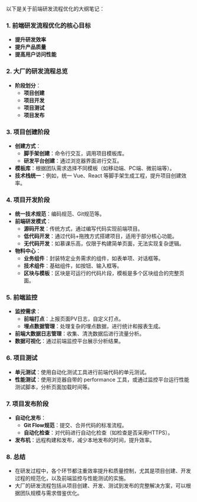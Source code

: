以下是关于前端研发流程优化的大纲笔记：

### 1. 前端研发流程优化的核心目标
   - **提升研发效率**
   - **提升产品质量**
   - **提高用户访问性能**

### 2. 大厂的研发流程总览
   - **阶段划分**：
     - **项目创建**  
     - **项目开发**  
     - **项目测试**  
     - **项目发布**

### 3. 项目创建阶段
   - **创建方式**：
     - **脚手架创建**：命令行交互，调用项目模板库。
     - **研发平台创建**：通过浏览器界面进行交互。
   - **模板库**：根据团队需求选择不同模板（如移动端、PC端、微前端等）。
   - **技术栈统一**：例如，统一 Vue、React 等脚手架生成工程，提升项目创建效率。

### 4. 项目开发阶段
   - **统一技术规范**：编码规范、Git规范等。
   - **前端研发模式**：
     - **源码开发**：传统方式，通过编写代码实现前端项目。
     - **低代码开发**：通过代码+拖拽方式搭建项目，适用于部分核心功能。
     - **无代码开发**：如慕课乐高，仅限于构建简单页面，无法实现复杂逻辑。
   - **物料中心**：
     - **业务组件**：封装特定业务需求的组件，如表单项、对话框等。
     - **技术组件**：基础组件，如按钮、输入框等。
     - **区块与模板**：区块是可运行的代码片段，模板是多个区块组合的完整页面。
   
### 5. 前端监控
   - **监控需求**：
     - **前端打点**：上报页面PV日志，自定义打点。
     - **埋点数据管理**：处理复杂的埋点数据，进行统计和报表生成。
   - **前端大数据日志管理**：收集、清洗数据后进行流量分析。
   - **数据可视化**：通过前端监控平台展示分析结果。

### 6. 项目测试
   - **单元测试**：使用自动化测试工具进行前端代码的单元测试。
   - **性能测试**：使用浏览器自带的 performance 工具，或通过监控平台运行性能测试脚本，分析页面加载时间等。

### 7. 项目发布阶段
   - **自动化发布**：
     - **Git Flow规范**：提交、合并代码的标准流程。
     - **自动化检查**：对代码进行自动化检查（如检查是否采用HTTPS）。
   - **发布机**：远程构建和发布，减少本地发布的时间，提升效率。

### 8. 总结
   - 在研发过程中，各个环节都注重效率提升和质量控制，尤其是项目创建、开发过程的规范化，以及前端监控与性能测试的实施。
   - 大厂的研发流程包括从项目创建、开发、测试到发布的完整解决方案，可以根据团队规模与需求借鉴优化。